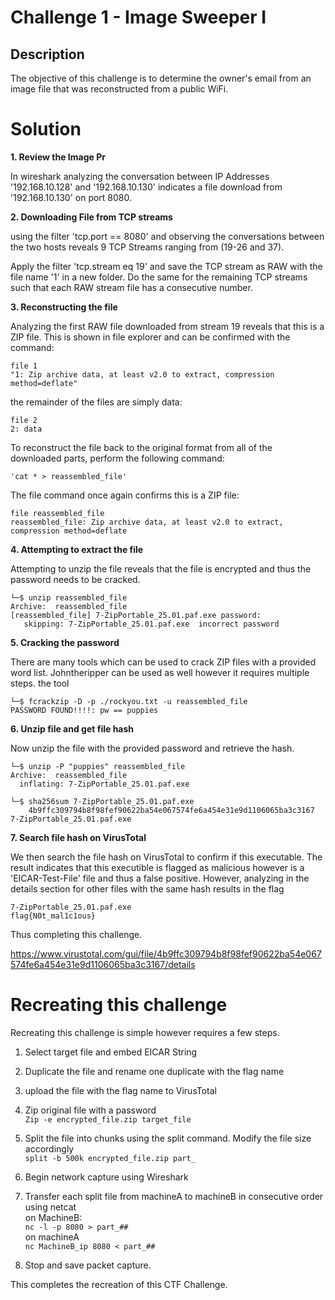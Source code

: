 ﻿

# Challenge 1 - Image Sweeper I

## Description

The objective of this challenge is to determine the owner's email from an image file that was reconstructed from a public WiFi. 

# Solution
**1. Review the Image Pr**

In wireshark analyzing the conversation between IP Addresses '192.168.10.128' and '192.168.10.130' indicates a file download from '192.168.10.130' on port 8080.
 
**2. Downloading File from TCP streams**

using the filter 'tcp.port == 8080' and observing the conversations between the two hosts reveals 9 TCP Streams ranging from (19-26 and 37).

Apply the filter 'tcp.stream eq 19' and save the TCP stream as RAW with the file name '1' in a new folder. Do the same for the remaining TCP streams such that each RAW stream file has a consecutive number.

**3. Reconstructing the file**

Analyzing the first RAW file downloaded from stream 19 reveals that this is a ZIP file. This is shown in file explorer and can be confirmed with the command:

    file 1
    "1: Zip archive data, at least v2.0 to extract, compression method=deflate"


the remainder of the files are simply data:

    file 2
    2: data

To reconstruct the file back to the original format from all of the downloaded parts, perform the following command:

    'cat * > reassembled_file'

  

The file command once again confirms this is a ZIP file:

    file reassembled_file
    reassembled_file: Zip archive data, at least v2.0 to extract, compression method=deflate

**4. Attempting to extract the file** 

Attempting to unzip the file reveals that the file is encrypted and thus the password needs to be cracked. 

    └─$ unzip reassembled_file 
    Archive:  reassembled_file
    [reassembled_file] 7-ZipPortable_25.01.paf.exe password: 
       skipping: 7-ZipPortable_25.01.paf.exe  incorrect password

**5. Cracking the password**

There are many tools which can be used to crack ZIP files with a provided word list. Johntheripper can be used as well however it requires multiple steps. the tool

    └─$ fcrackzip -D -p ./rockyou.txt -u reassembled_file 
    PASSWORD FOUND!!!!: pw == puppies

**6. Unzip file and get file hash**

Now unzip the file with the provided password and retrieve the hash.

    └─$ unzip -P "puppies" reassembled_file 
    Archive:  reassembled_file
      inflating: 7-ZipPortable_25.01.paf.exe  

    └─$ sha256sum 7-ZipPortable_25.01.paf.exe 
        4b9ffc309794b8f98fef90622ba54e067574fe6a454e31e9d1106065ba3c3167  7-ZipPortable_25.01.paf.exe


**7. Search file hash on VirusTotal** 

We then search the file hash on VirusTotal to confirm if this executable. The result indicates that this executible is flagged as malicious however is a 'EICAR-Test-File' file and thus a false positive. However, analyzing in the details section for other files with the same hash results in the flag

    7-ZipPortable_25.01.paf.exe
    flag{N0t_mal1c1ous}

Thus completing this challenge.

https://www.virustotal.com/gui/file/4b9ffc309794b8f98fef90622ba54e067574fe6a454e31e9d1106065ba3c3167/details


# Recreating this challenge 
Recreating this challenge is simple however requires a few steps.

1. Select target file and embed EICAR String
2. Duplicate the file and rename one duplicate with the flag name
3. upload the file with the flag name to VirusTotal
4. Zip original file with a password  
`Zip -e encrypted_file.zip target_file`

5. Split the file into chunks using the split command. Modify the file size accordingly  
`split -b 500k encrypted_file.zip part_`

6. Begin network capture using Wireshark
7. Transfer each split file from machineA to machineB in consecutive order using netcat  
on MachineB:  
`nc -l -p 8080 > part_##`  
on machineA  
`nc MachineB_ip 8080 < part_##`

8. Stop and save packet capture. 

This completes the recreation of this CTF Challenge. 

